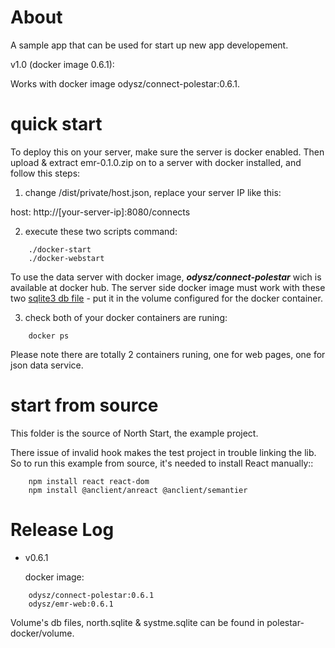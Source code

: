 # About

A sample app that can be used for start up new app developement.

v1.0 (docker image 0.6.1):

Works with docker image odysz/connect-polestar:0.6.1.

# quick start

To deploy this on your server, make sure the server is docker enabled. Then
upload & extract emr-0.1.0.zip on to a server with docker installed, and follow
this steps:

1. change /dist/private/host.json, replace your server IP like this:

host: http://[your-server-ip]:8080/connects

2. execute these two scripts command:

```
    ./docker-start
    ./docker-webstart
```

To use the data server with docker image, ***odysz/connect-polestar*** wich is
available at docker hub. The server side docker image must work with these two
[sqlite3 db file](./polestar-docker/volume/polestar.zip) - put it in the volume configured
for the docker container.

3. check both of your docker containers are runing:

```
    docker ps
```

Please note there are totally 2 containers runing, one for web pages, one for json
data service.

# start from source

This folder is the source of North Start, the example project.

There issue of invalid hook makes the test project in trouble linking the lib. So
to run this example from source, it's needed to install React manually::

```
    npm install react react-dom
    npm install @anclient/anreact @anclient/semantier
```

# Release Log

- v0.6.1

    docker image:

```
	odysz/connect-polestar:0.6.1
	odysz/emr-web:0.6.1
```

Volume's db files, north.sqlite & systme.sqlite can be found in polestar-docker/volume.
